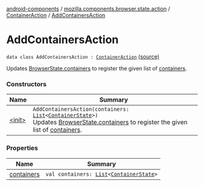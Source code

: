 [android-components](../../../index.md) / [mozilla.components.browser.state.action](../../index.md) / [ContainerAction](../index.md) / [AddContainersAction](./index.md)

# AddContainersAction

`data class AddContainersAction : `[`ContainerAction`](../index.md) [(source)](https://github.com/mozilla-mobile/android-components/blob/master/components/browser/state/src/main/java/mozilla/components/browser/state/action/BrowserAction.kt#L738)

Updates [BrowserState.containers](../../../mozilla.components.browser.state.state/-browser-state/containers.md) to register the given list of [containers](containers.md).

### Constructors

| Name | Summary |
|---|---|
| [&lt;init&gt;](-init-.md) | `AddContainersAction(containers: `[`List`](https://kotlinlang.org/api/latest/jvm/stdlib/kotlin.collections/-list/index.html)`<`[`ContainerState`](../../../mozilla.components.browser.state.state/-container-state/index.md)`>)`<br>Updates [BrowserState.containers](../../../mozilla.components.browser.state.state/-browser-state/containers.md) to register the given list of [containers](containers.md). |

### Properties

| Name | Summary |
|---|---|
| [containers](containers.md) | `val containers: `[`List`](https://kotlinlang.org/api/latest/jvm/stdlib/kotlin.collections/-list/index.html)`<`[`ContainerState`](../../../mozilla.components.browser.state.state/-container-state/index.md)`>` |
